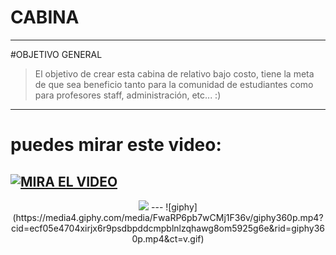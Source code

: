 # CABINA
---
#OBJETIVO GENERAL
> El objetivo de crear esta cabina de relativo bajo costo, tiene la meta de que sea beneficio tanto para la comunidad de estudiantes como para profesores
staff, administración, etc... :)
---
# puedes mirar este video:
[![MIRA EL VIDEO](https://img.youtube.com/vi/eCdRxHepJiI/0.jpg)](https://youtu.be/eCdRxHepJiI)
---
<p align="center">
  <img src="https://user-images.githubusercontent.com/93176932/139327342-93db1ad0-ea67-4fce-aa2b-18e386fef19f.jpeg" />
  ---
  ![giphy](https://media4.giphy.com/media/FwaRP6pb7wCMj1F36v/giphy360p.mp4?cid=ecf05e4704xirjx6r9psdbpddcmpblnlzqhawg8om5925g6e&rid=giphy360p.mp4&ct=v.gif)


